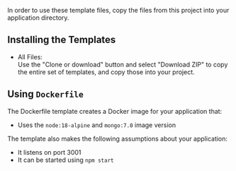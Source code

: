 In order to use these template files, copy the files from this project into your application directory.

## Installing the Templates

* All Files:  
  Use the "Clone or download" button and select "Download ZIP" to copy the entire set of templates, and copy those into your project.


## Using `Dockerfile`

The Dockerfile template creates a Docker image for your application that:

* Uses the `node:18-alpine` and `mongo:7.0` image version

The template also makes the following assumptions about your application:

* It listens on port 3001
* It can be started using `npm start`